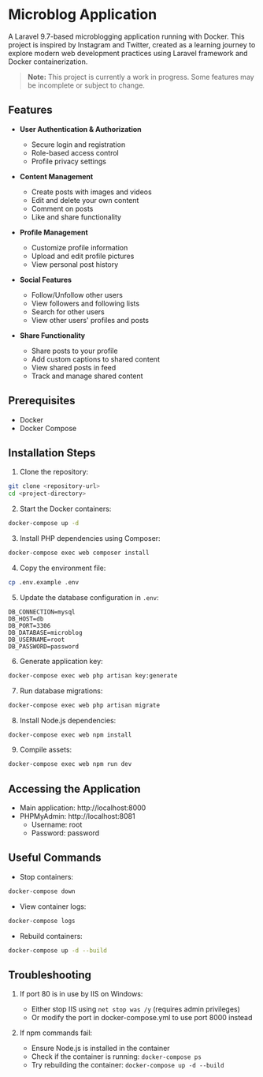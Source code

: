 # Microblog Application

A Laravel 9.7-based microblogging application running with Docker. This project is inspired by Instagram and Twitter, created as a learning journey to explore modern web development practices using Laravel framework and Docker containerization.

> **Note:** This project is currently a work in progress. Some features may be incomplete or subject to change.

## Features

- **User Authentication & Authorization**
  - Secure login and registration
  - Role-based access control
  - Profile privacy settings

- **Content Management**
  - Create posts with images and videos
  - Edit and delete your own content
  - Comment on posts
  - Like and share functionality

- **Profile Management**
  - Customize profile information
  - Upload and edit profile pictures
  - View personal post history

- **Social Features**
  - Follow/Unfollow other users
  - View followers and following lists
  - Search for other users
  - View other users' profiles and posts

- **Share Functionality**
  - Share posts to your profile
  - Add custom captions to shared content
  - View shared posts in feed
  - Track and manage shared content

## Prerequisites

- Docker
- Docker Compose

## Installation Steps

1. Clone the repository:
```bash
git clone <repository-url>
cd <project-directory>
```

2. Start the Docker containers:
```bash
docker-compose up -d
```

3. Install PHP dependencies using Composer:
```bash
docker-compose exec web composer install
```

4. Copy the environment file:
```bash
cp .env.example .env
```

5. Update the database configuration in `.env`:
```env
DB_CONNECTION=mysql
DB_HOST=db
DB_PORT=3306
DB_DATABASE=microblog
DB_USERNAME=root
DB_PASSWORD=password
```

6. Generate application key:
```bash
docker-compose exec web php artisan key:generate
```

7. Run database migrations:
```bash
docker-compose exec web php artisan migrate
```

8. Install Node.js dependencies:
```bash
docker-compose exec web npm install
```

9. Compile assets:
```bash
docker-compose exec web npm run dev
```

## Accessing the Application

- Main application: http://localhost:8000
- PHPMyAdmin: http://localhost:8081
  - Username: root
  - Password: password

## Useful Commands

- Stop containers:
```bash
docker-compose down
```

- View container logs:
```bash
docker-compose logs
```

- Rebuild containers:
```bash
docker-compose up -d --build
```

## Troubleshooting

1. If port 80 is in use by IIS on Windows:
   - Either stop IIS using `net stop was /y` (requires admin privileges)
   - Or modify the port in docker-compose.yml to use port 8000 instead

2. If npm commands fail:
   - Ensure Node.js is installed in the container
   - Check if the container is running: `docker-compose ps`
   - Try rebuilding the container: `docker-compose up -d --build`
